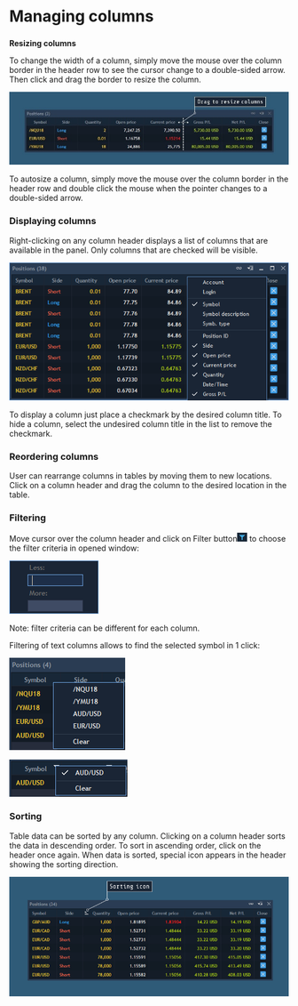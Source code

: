 # Managing columns

### 
**Resizing columns** 

To change the width of a column, simply move the mouse over the column border in the header row to see the cursor change to a double-sided arrow. Then click and drag the border to resize the column.

![](../../.gitbook/assets/managing-columns-copy.jpg)


To autosize a column, simply move the mouse over the column border in the header row and double click the mouse when the pointer changes to a double-sided arrow.

### **Displaying columns** 

Right-clicking on any column header displays a list of columns that are available in the panel. Only columns that are checked will be visible.

![](../../.gitbook/assets/managing-columns1.png)


To display a column just place a checkmark by the desired column title. To hide a column, select the undesired column title in the list to remove the checkmark.

### **Reordering columns**

User can rearrange columns in tables by moving them to new locations. Click on a column header and drag the column to the desired location in the table.

### Filtering

Move cursor over the column header and click on Filter button![](../../.gitbook/assets/3%20%2818%29.png)
to choose the filter criteria in opened window:

![](../../.gitbook/assets/filter.png)


Note: filter criteria can be different for each column.

Filtering of text columns allows to find the selected symbol in 1 click:

![](../../.gitbook/assets/5%20%2811%29.png)

![](../../.gitbook/assets/6%20%284%29.png)

### Sorting


Table data can be sorted by any column. Clicking on a column header sorts the data in descending order. To sort in ascending order, click on the header once again. When data is sorted, special icon appears in the header showing the sorting direction.

![](../../.gitbook/assets/sorting-icon%20%281%29.jpg)



